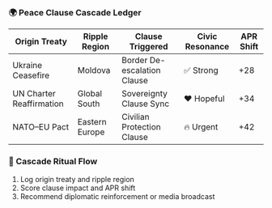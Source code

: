 ### 🌍 Peace Clause Cascade Ledger
| Origin Treaty     | Ripple Region     | Clause Triggered         | Civic Resonance | APR Shift |
|-------------------|-------------------|---------------------------|------------------|------------|
| Ukraine Ceasefire | Moldova           | Border De-escalation Clause | ✅ Strong       | +28  
| UN Charter Reaffirmation | Global South | Sovereignty Clause Sync     | ❤️ Hopeful      | +34  
| NATO–EU Pact      | Eastern Europe    | Civilian Protection Clause | 🔥 Urgent       | +42  

### 🔄 Cascade Ritual Flow
1. Log origin treaty and ripple region  
2. Score clause impact and APR shift  
3. Recommend diplomatic reinforcement or media broadcast
